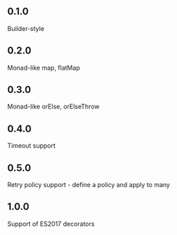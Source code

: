 0.1.0
---
Builder-style

0.2.0
---
Monad-like map, flatMap

0.3.0
---
Monad-like orElse, orElseThrow

0.4.0
---
Timeout support

0.5.0
---
Retry policy support - define a policy and apply to many 

1.0.0
---
Support of ES2017 decorators